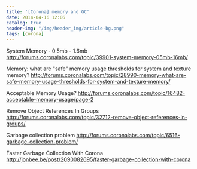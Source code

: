 ```yaml
---
title: '[Corona] memory and GC'
date: 2014-04-16 12:06
catalog: true
header-img: "/img/header_img/article-bg.png"
tags: [corona]
---
```

System Memory - 0.5mb - 1.6mb
http://forums.coronalabs.com/topic/39901-system-memory-05mb-16mb/

Memory: what are "safe" memory usage thresholds for system and texture memory?
http://forums.coronalabs.com/topic/28990-memory-what-are-safe-memory-usage-thresholds-for-system-and-texture-memory/

Acceptable Memory Usage?
http://forums.coronalabs.com/topic/16482-acceptable-memory-usage/page-2

Remove Object References In Groups
http://forums.coronalabs.com/topic/32712-remove-object-references-in-groups/

Garbage collection problem
http://forums.coronalabs.com/topic/6516-garbage-collection-problem/

Faster Garbage Collection With Corona
http://jonbee.be/post/2090082695/faster-garbage-collection-with-corona
